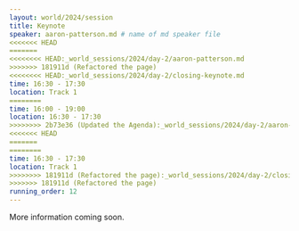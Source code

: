 ```yaml
---
layout: world/2024/session
title: Keynote
speaker: aaron-patterson.md # name of md speaker file
<<<<<<< HEAD
=======
<<<<<<<< HEAD:_world_sessions/2024/day-2/aaron-patterson.md
>>>>>>> 181911d (Refactored the page)
<<<<<<<< HEAD:_world_sessions/2024/day-2/closing-keynote.md
time: 16:30 - 17:30
location: Track 1
========
time: 16:00 - 19:00
location: 16:30 - 17:30
>>>>>>>> 2b73e36 (Updated the Agenda):_world_sessions/2024/day-2/aaron-patterson.md
<<<<<<< HEAD
=======
========
time: 16:30 - 17:30
location: Track 1
>>>>>>>> 181911d (Refactored the page):_world_sessions/2024/day-2/closing-keynote.md
>>>>>>> 181911d (Refactored the page)
running_order: 12
---
```


More information coming soon.
